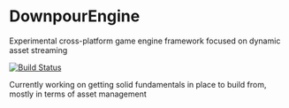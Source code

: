 # DownpourEngine
Experimental cross-platform game engine framework focused on dynamic asset streaming

[![Build Status](https://travis-ci.org/jacobmcleman/DownpourEngine.svg?branch=master)](https://travis-ci.org/jacobmcleman/DownpourEngine)

Currently working on getting solid fundamentals in place to build from, mostly in terms of asset management
